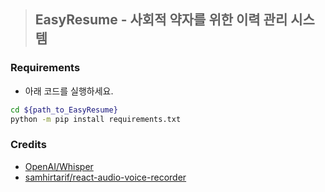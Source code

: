 > ## EasyResume - 사회적 약자를 위한 이력 관리 시스템

### Requirements

- 아래 코드를 실행하세요.

```bash
cd ${path_to_EasyResume}
python -m pip install requirements.txt
```

### Credits

- [OpenAI/Whisper](https://github.com/openai/whisper)
- [samhirtarif/react-audio-voice-recorder](https://github.com/samhirtarif/react-audio-recorder)
